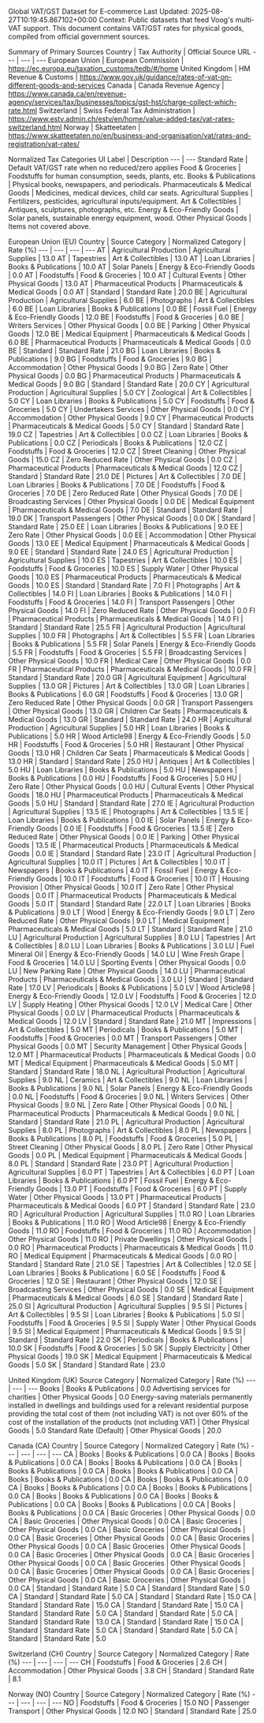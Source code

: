 Global VAT/GST Dataset for E-commerce
Last Updated: 2025-08-27T10:19:45.867102+00:00
Context: Public datasets that feed Voog's multi-VAT support.
This document contains VAT/GST rates for physical goods, compiled from official government sources.

Summary of Primary Sources
Country | Tax Authority | Official Source URL
--- | --- | ---
European Union | European Commission | https://ec.europa.eu/taxation_customs/tedb/#/home
United Kingdom | HM Revenue & Customs | https://www.gov.uk/guidance/rates-of-vat-on-different-goods-and-services
Canada | Canada Revenue Agency | https://www.canada.ca/en/revenue-agency/services/tax/businesses/topics/gst-hst/charge-collect-which-rate.html
Switzerland | Swiss Federal Tax Administration | https://www.estv.admin.ch/estv/en/home/value-added-tax/vat-rates-switzerland.html
Norway | Skatteetaten | https://www.skatteetaten.no/en/business-and-organisation/vat/rates-and-registration/vat-rates/

Normalized Tax Categories
UI Label | Description
--- | ---
Standard Rate | Default VAT/GST rate when no reduced/zero applies
Food & Groceries | Foodstuffs for human consumption, seeds, plants, etc.
Books & Publications | Physical books, newspapers, and periodicals.
Pharmaceuticals & Medical Goods | Medicines, medical devices, child car seats.
Agricultural Supplies | Fertilizers, pesticides, agricultural inputs/equipment.
Art & Collectibles | Antiques, sculptures, photographs, etc.
Energy & Eco-Friendly Goods | Solar panels, sustainable energy equipment, wood.
Other Physical Goods | Items not covered above.

European Union (EU)
Country | Source Category | Normalized Category | Rate (%)
--- | --- | --- | ---
AT | Agricultural Production | Agricultural Supplies | 13.0
AT | Tapestries | Art & Collectibles | 13.0
AT | Loan Libraries | Books & Publications | 10.0
AT | Solar Panels | Energy & Eco-Friendly Goods | 0.0
AT | Foodstuffs | Food & Groceries | 10.0
AT | Cultural Events | Other Physical Goods | 13.0
AT | Pharmaceutical Products | Pharmaceuticals & Medical Goods | 0.0
AT | Standard | Standard Rate | 20.0
BE | Agricultural Production | Agricultural Supplies | 6.0
BE | Photographs | Art & Collectibles | 6.0
BE | Loan Libraries | Books & Publications | 0.0
BE | Fossil Fuel | Energy & Eco-Friendly Goods | 12.0
BE | Foodstuffs | Food & Groceries | 6.0
BE | Writers Services | Other Physical Goods | 0.0
BE | Parking | Other Physical Goods | 12.0
BE | Medical Equipment | Pharmaceuticals & Medical Goods | 6.0
BE | Pharmaceutical Products | Pharmaceuticals & Medical Goods | 0.0
BE | Standard | Standard Rate | 21.0
BG | Loan Libraries | Books & Publications | 9.0
BG | Foodstuffs | Food & Groceries | 9.0
BG | Accommodation | Other Physical Goods | 9.0
BG | Zero Rate | Other Physical Goods | 0.0
BG | Pharmaceutical Products | Pharmaceuticals & Medical Goods | 9.0
BG | Standard | Standard Rate | 20.0
CY | Agricultural Production | Agricultural Supplies | 5.0
CY | Zoological | Art & Collectibles | 5.0
CY | Loan Libraries | Books & Publications | 5.0
CY | Foodstuffs | Food & Groceries | 5.0
CY | Undertakers Services | Other Physical Goods | 0.0
CY | Accommodation | Other Physical Goods | 9.0
CY | Pharmaceutical Products | Pharmaceuticals & Medical Goods | 5.0
CY | Standard | Standard Rate | 19.0
CZ | Tapestries | Art & Collectibles | 0.0
CZ | Loan Libraries | Books & Publications | 0.0
CZ | Periodicals | Books & Publications | 12.0
CZ | Foodstuffs | Food & Groceries | 12.0
CZ | Street Cleaning | Other Physical Goods | 15.0
CZ | Zero Reduced Rate | Other Physical Goods | 0.0
CZ | Pharmaceutical Products | Pharmaceuticals & Medical Goods | 12.0
CZ | Standard | Standard Rate | 21.0
DE | Pictures | Art & Collectibles | 7.0
DE | Loan Libraries | Books & Publications | 7.0
DE | Foodstuffs | Food & Groceries | 7.0
DE | Zero Reduced Rate | Other Physical Goods | 7.0
DE | Broadcasting Services | Other Physical Goods | 0.0
DE | Medical Equipment | Pharmaceuticals & Medical Goods | 7.0
DE | Standard | Standard Rate | 19.0
DK | Transport Passengers | Other Physical Goods | 0.0
DK | Standard | Standard Rate | 25.0
EE | Loan Libraries | Books & Publications | 9.0
EE | Zero Rate | Other Physical Goods | 0.0
EE | Accommodation | Other Physical Goods | 13.0
EE | Medical Equipment | Pharmaceuticals & Medical Goods | 9.0
EE | Standard | Standard Rate | 24.0
ES | Agricultural Production | Agricultural Supplies | 10.0
ES | Tapestries | Art & Collectibles | 10.0
ES | Foodstuffs | Food & Groceries | 10.0
ES | Supply Water | Other Physical Goods | 10.0
ES | Pharmaceutical Products | Pharmaceuticals & Medical Goods | 10.0
ES | Standard | Standard Rate | 7.0
FI | Photographs | Art & Collectibles | 14.0
FI | Loan Libraries | Books & Publications | 14.0
FI | Foodstuffs | Food & Groceries | 14.0
FI | Transport Passengers | Other Physical Goods | 14.0
FI | Zero Reduced Rate | Other Physical Goods | 0.0
FI | Pharmaceutical Products | Pharmaceuticals & Medical Goods | 14.0
FI | Standard | Standard Rate | 25.5
FR | Agricultural Production | Agricultural Supplies | 10.0
FR | Photographs | Art & Collectibles | 5.5
FR | Loan Libraries | Books & Publications | 5.5
FR | Solar Panels | Energy & Eco-Friendly Goods | 5.5
FR | Foodstuffs | Food & Groceries | 5.5
FR | Broadcasting Services | Other Physical Goods | 10.0
FR | Medical Care | Other Physical Goods | 0.0
FR | Pharmaceutical Products | Pharmaceuticals & Medical Goods | 10.0
FR | Standard | Standard Rate | 20.0
GR | Agricultural Equipment | Agricultural Supplies | 13.0
GR | Pictures | Art & Collectibles | 13.0
GR | Loan Libraries | Books & Publications | 6.0
GR | Foodstuffs | Food & Groceries | 13.0
GR | Zero Reduced Rate | Other Physical Goods | 0.0
GR | Transport Passengers | Other Physical Goods | 13.0
GR | Children Car Seats | Pharmaceuticals & Medical Goods | 13.0
GR | Standard | Standard Rate | 24.0
HR | Agricultural Production | Agricultural Supplies | 5.0
HR | Loan Libraries | Books & Publications | 5.0
HR | Wood Article98 | Energy & Eco-Friendly Goods | 5.0
HR | Foodstuffs | Food & Groceries | 5.0
HR | Restaurant | Other Physical Goods | 13.0
HR | Children Car Seats | Pharmaceuticals & Medical Goods | 13.0
HR | Standard | Standard Rate | 25.0
HU | Antiques | Art & Collectibles | 5.0
HU | Loan Libraries | Books & Publications | 5.0
HU | Newspapers | Books & Publications | 0.0
HU | Foodstuffs | Food & Groceries | 5.0
HU | Zero Rate | Other Physical Goods | 0.0
HU | Cultural Events | Other Physical Goods | 18.0
HU | Pharmaceutical Products | Pharmaceuticals & Medical Goods | 5.0
HU | Standard | Standard Rate | 27.0
IE | Agricultural Production | Agricultural Supplies | 13.5
IE | Photographs | Art & Collectibles | 13.5
IE | Loan Libraries | Books & Publications | 0.0
IE | Solar Panels | Energy & Eco-Friendly Goods | 0.0
IE | Foodstuffs | Food & Groceries | 13.5
IE | Zero Reduced Rate | Other Physical Goods | 0.0
IE | Parking | Other Physical Goods | 13.5
IE | Pharmaceutical Products | Pharmaceuticals & Medical Goods | 0.0
IE | Standard | Standard Rate | 23.0
IT | Agricultural Production | Agricultural Supplies | 10.0
IT | Pictures | Art & Collectibles | 10.0
IT | Newspapers | Books & Publications | 4.0
IT | Fossil Fuel | Energy & Eco-Friendly Goods | 10.0
IT | Foodstuffs | Food & Groceries | 10.0
IT | Housing Provision | Other Physical Goods | 10.0
IT | Zero Rate | Other Physical Goods | 0.0
IT | Pharmaceutical Products | Pharmaceuticals & Medical Goods | 5.0
IT | Standard | Standard Rate | 22.0
LT | Loan Libraries | Books & Publications | 9.0
LT | Wood | Energy & Eco-Friendly Goods | 9.0
LT | Zero Reduced Rate | Other Physical Goods | 9.0
LT | Medical Equipment | Pharmaceuticals & Medical Goods | 5.0
LT | Standard | Standard Rate | 21.0
LU | Agricultural Production | Agricultural Supplies | 8.0
LU | Tapestries | Art & Collectibles | 8.0
LU | Loan Libraries | Books & Publications | 3.0
LU | Fuel Mineral Oil | Energy & Eco-Friendly Goods | 14.0
LU | Wine Fresh Grape | Food & Groceries | 14.0
LU | Sporting Events | Other Physical Goods | 0.0
LU | New Parking Rate | Other Physical Goods | 14.0
LU | Pharmaceutical Products | Pharmaceuticals & Medical Goods | 3.0
LU | Standard | Standard Rate | 17.0
LV | Periodicals | Books & Publications | 5.0
LV | Wood Article98 | Energy & Eco-Friendly Goods | 12.0
LV | Foodstuffs | Food & Groceries | 12.0
LV | Supply Heating | Other Physical Goods | 12.0
LV | Medical Care | Other Physical Goods | 0.0
LV | Pharmaceutical Products | Pharmaceuticals & Medical Goods | 12.0
LV | Standard | Standard Rate | 21.0
MT | Impressions | Art & Collectibles | 5.0
MT | Periodicals | Books & Publications | 5.0
MT | Foodstuffs | Food & Groceries | 0.0
MT | Transport Passengers | Other Physical Goods | 0.0
MT | Security Management | Other Physical Goods | 12.0
MT | Pharmaceutical Products | Pharmaceuticals & Medical Goods | 0.0
MT | Medical Equipment | Pharmaceuticals & Medical Goods | 5.0
MT | Standard | Standard Rate | 18.0
NL | Agricultural Production | Agricultural Supplies | 9.0
NL | Ceramics | Art & Collectibles | 9.0
NL | Loan Libraries | Books & Publications | 9.0
NL | Solar Panels | Energy & Eco-Friendly Goods | 0.0
NL | Foodstuffs | Food & Groceries | 9.0
NL | Writers Services | Other Physical Goods | 9.0
NL | Zero Rate | Other Physical Goods | 0.0
NL | Pharmaceutical Products | Pharmaceuticals & Medical Goods | 9.0
NL | Standard | Standard Rate | 21.0
PL | Agricultural Production | Agricultural Supplies | 8.0
PL | Photographs | Art & Collectibles | 8.0
PL | Newspapers | Books & Publications | 8.0
PL | Foodstuffs | Food & Groceries | 5.0
PL | Street Cleaning | Other Physical Goods | 8.0
PL | Zero Rate | Other Physical Goods | 0.0
PL | Medical Equipment | Pharmaceuticals & Medical Goods | 8.0
PL | Standard | Standard Rate | 23.0
PT | Agricultural Production | Agricultural Supplies | 6.0
PT | Tapestries | Art & Collectibles | 6.0
PT | Loan Libraries | Books & Publications | 6.0
PT | Fossil Fuel | Energy & Eco-Friendly Goods | 13.0
PT | Foodstuffs | Food & Groceries | 6.0
PT | Supply Water | Other Physical Goods | 13.0
PT | Pharmaceutical Products | Pharmaceuticals & Medical Goods | 6.0
PT | Standard | Standard Rate | 23.0
RO | Agricultural Production | Agricultural Supplies | 11.0
RO | Loan Libraries | Books & Publications | 11.0
RO | Wood Article98 | Energy & Eco-Friendly Goods | 11.0
RO | Foodstuffs | Food & Groceries | 11.0
RO | Accommodation | Other Physical Goods | 11.0
RO | Private Dwellings | Other Physical Goods | 0.0
RO | Pharmaceutical Products | Pharmaceuticals & Medical Goods | 11.0
RO | Medical Equipment | Pharmaceuticals & Medical Goods | 0.0
RO | Standard | Standard Rate | 21.0
SE | Tapestries | Art & Collectibles | 12.0
SE | Loan Libraries | Books & Publications | 6.0
SE | Foodstuffs | Food & Groceries | 12.0
SE | Restaurant | Other Physical Goods | 12.0
SE | Broadcasting Services | Other Physical Goods | 0.0
SE | Medical Equipment | Pharmaceuticals & Medical Goods | 6.0
SE | Standard | Standard Rate | 25.0
SI | Agricultural Production | Agricultural Supplies | 9.5
SI | Pictures | Art & Collectibles | 9.5
SI | Loan Libraries | Books & Publications | 5.0
SI | Foodstuffs | Food & Groceries | 9.5
SI | Supply Water | Other Physical Goods | 9.5
SI | Medical Equipment | Pharmaceuticals & Medical Goods | 9.5
SI | Standard | Standard Rate | 22.0
SK | Periodicals | Books & Publications | 10.0
SK | Foodstuffs | Food & Groceries | 5.0
SK | Supply Electricity | Other Physical Goods | 19.0
SK | Medical Equipment | Pharmaceuticals & Medical Goods | 5.0
SK | Standard | Standard Rate | 23.0

United Kingdom (UK)
Source Category | Normalized Category | Rate (%)
--- | --- | ---
Books | Books & Publications | 0.0
Advertising services for charities | Other Physical Goods | 0.0
Energy-saving materials permanently installed in dwellings and buildings used for a relevant residential purpose providing the total cost of them (not including VAT) is not over 60% of the cost of the installation of the products (not including VAT) | Other Physical Goods | 5.0
Standard Rate (Default) | Other Physical Goods | 20.0

Canada (CA)
Country | Source Category | Normalized Category | Rate (%)
--- | --- | --- | ---
CA | Books | Books & Publications | 0.0
CA | Books | Books & Publications | 0.0
CA | Books | Books & Publications | 0.0
CA | Books | Books & Publications | 0.0
CA | Books | Books & Publications | 0.0
CA | Books | Books & Publications | 0.0
CA | Books | Books & Publications | 0.0
CA | Books | Books & Publications | 0.0
CA | Books | Books & Publications | 0.0
CA | Books | Books & Publications | 0.0
CA | Books | Books & Publications | 0.0
CA | Books | Books & Publications | 0.0
CA | Books | Books & Publications | 0.0
CA | Basic Groceries | Other Physical Goods | 0.0
CA | Basic Groceries | Other Physical Goods | 0.0
CA | Basic Groceries | Other Physical Goods | 0.0
CA | Basic Groceries | Other Physical Goods | 0.0
CA | Basic Groceries | Other Physical Goods | 0.0
CA | Basic Groceries | Other Physical Goods | 0.0
CA | Basic Groceries | Other Physical Goods | 0.0
CA | Basic Groceries | Other Physical Goods | 0.0
CA | Basic Groceries | Other Physical Goods | 0.0
CA | Basic Groceries | Other Physical Goods | 0.0
CA | Basic Groceries | Other Physical Goods | 0.0
CA | Basic Groceries | Other Physical Goods | 0.0
CA | Basic Groceries | Other Physical Goods | 0.0
CA | Standard | Standard Rate | 5.0
CA | Standard | Standard Rate | 5.0
CA | Standard | Standard Rate | 5.0
CA | Standard | Standard Rate | 15.0
CA | Standard | Standard Rate | 15.0
CA | Standard | Standard Rate | 15.0
CA | Standard | Standard Rate | 5.0
CA | Standard | Standard Rate | 5.0
CA | Standard | Standard Rate | 13.0
CA | Standard | Standard Rate | 15.0
CA | Standard | Standard Rate | 5.0
CA | Standard | Standard Rate | 5.0
CA | Standard | Standard Rate | 5.0

Switzerland (CH)
Country | Source Category | Normalized Category | Rate (%)
--- | --- | --- | ---
CH | Foodstuffs | Food & Groceries | 2.6
CH | Accommodation | Other Physical Goods | 3.8
CH | Standard | Standard Rate | 8.1

Norway (NO)
Country | Source Category | Normalized Category | Rate (%)
--- | --- | --- | ---
NO | Foodstuffs | Food & Groceries | 15.0
NO | Passenger Transport | Other Physical Goods | 12.0
NO | Standard | Standard Rate | 25.0
